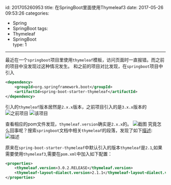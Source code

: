 id: 201705260953
title: 在SpringBoot里面使用Thymeleaf3
date: 2017-05-26 09:53:26
categories: 
- Spring
- SpringBoot
tags:
- Thymeleaf
- SpringBoot  
type: 1
---------
最近在一个`springboot`项目里使用`thymeleaf`模板，访问页面时一直报错。而之前的项目中没发现过这种情况发生。
和之前的项目对比发现，在`springboot`项目中引入
```xml
<dependency>
    <groupId>org.springframework.boot</groupId>
    <artifactId>spring-boot-starter-thymeleaf</artifactId>
</dependency>
```
引入的`thymeleaf`版本居然是`2.x.x`版本，之前项目引入的是`3.x.x`版本的 
![之前项目](https://file.wf2311.com/2017/05/26/10/QQ截图20170526100433.png ) 
![该项目](https://file.wf2311.com/2017/05/26/10/QQ截图20170526100404.png )

查看相应的pom文件发现，`thymeleaf.version`确实是`2.x.x`的。
![截图](https://file.wf2311.com/2017/05/26/10/QQ截图20170526095909.png )
究竟怎么回事呢？搜索`springboot`文档中相关`thymeleaf`的段落，发现了如下[描述](http://docs.spring.io/spring-boot/docs/1.5.3.RELEASE/reference/htmlsingle/#howto-use-thymeleaf-3):
![描述](https://file.wf2311.com/2017/05/26/10/QQ截图20170526100534.png )

原来在`spring-boot-starter-thymeleaf`中默认引入的版本`thymeleaf`是`2.1`,如果需要使用`thymeleaf3`,需要在`pom.xml`中加入如下配置：
```xml
<properties>
    <thymeleaf.version>3.0.2.RELEASE</thymeleaf.version>
    <thymeleaf-layout-dialect.version>2.1.1</thymeleaf-layout-dialect.version>
</properties>
```

